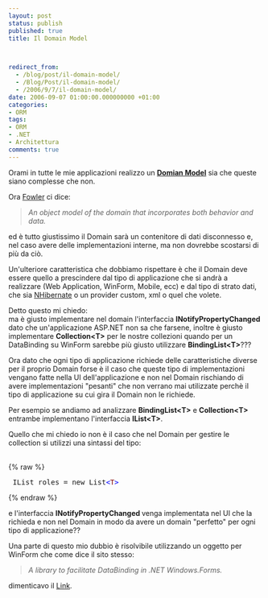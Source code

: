 ```yaml
---
layout: post
status: publish
published: true
title: Il Domain Model


  
redirect_from: 
  - /blog/post/il-domain-model/
  - /Blog/Post/il-domain-model/
  - /2006/9/7/il-domain-model/
date: 2006-09-07 01:00:00.000000000 +01:00
categories:
- ORM
tags:
- ORM
- .NET
- Architettura
comments: true
---
```

<p><span>Orami in tutte le mie applicazioni realizzo un <a onclick="blankUrl(this.href); return false;" href="http://martinfowler.com/eaacatalog/domainmodel.html"><strong>Domian Model</strong></a> sia che queste siano complesse che non. </span></p>
<p>Ora <a onclick="blankUrl(this.href); return false;" href="http://www.martinfowler.com/">Fowler</a> ci dice:</p>
<blockquote>
<p><i>An object model of the domain that incorporates both behavior and data.</i></p>
</blockquote>
<p>ed &egrave; tutto giustissimo il Domain sar&agrave; un contenitore di dati disconnesso e, nel caso avere delle implementazioni interne, ma non dovrebbe scostarsi di pi&ugrave; da ci&ograve;.</p>
<p>Un'ulteriore caratteristica che dobbiamo rispettare &egrave; che il Domain deve essere quello a prescindere dal tipo di applicazione che si andr&agrave; a realizzare (Web Application, WinForm, Mobile, ecc) e dal tipo di strato dati, che sia <a onclick="blankUrl(this.href); return false;" href="http://www.hibernate.org/343.html">NHibernate</a> o un provider custom, xml o quel che volete.</p>
<p>Detto questo mi chiedo: <br />
ma &egrave; giusto implementare nel domain l'interfaccia <strong>INotifyPropertyChanged</strong> dato che un'applicazione ASP.NET non sa che farsene, inoltre &egrave; giusto implementare <strong>Collection&lt;T&gt;</strong> per le nostre collezioni quando per un DataBinding su WinForm sarebbe pi&ugrave; giusto utilizzare <strong>BindingList&lt;T&gt;</strong>???</p>
<p>Ora dato che ogni tipo di applicazione richiede delle caratteristiche diverse per il proprio Domain forse &egrave; il caso che queste tipo di implementazioni vengano fatte nella UI dell'applicazione e non nel Domain rischiando di avere implementazioni &quot;pesanti&quot; che non verrano mai utilizzate perch&egrave; il tipo di applicazione su cui gira il Domain non le richiede.</p>
<p>Per esempio se andiamo ad analizzare <strong>BindingList&lt;T&gt;</strong> e <strong>Collection&lt;T&gt;</strong> entrambe implementano l'interfaccia <strong>IList&lt;T&gt;</strong>.</p>
<p>Quello che mi chiedo io non &egrave; il caso che nel Domain per gestire le collection si utilizzi una sintassi del tipo:</p>
<div class="codeboxheader">&nbsp;</div>
<div class="codebox">
{% raw %}<pre>
 IList roles = new List<span style="color: rgb(0, 0, 255);">&lt;</span><span style="color: rgb(128, 0, 0);">T</span><span style="color: rgb(0, 0, 255);">&gt;</span> 
</pre>{% endraw %}
</div>
<p>e l'interfaccia <strong>INotifyPropertyChanged </strong>venga implementata nel UI che la richieda e non nel Domain in modo da avere un domain &quot;perfetto&quot; per ogni tipo di applicazione??</p>
<p>Una parte di questo mio dubbio &egrave; risolvibile utilizzando un oggetto per WinForm che come dice il sito stesso:</p>
<blockquote>
<p><em>A library to facilitate DataBinding in .NET Windows.Forms.</em></p>
</blockquote>
<p>dimenticavo il <a onclick="blankUrl(this.href); return false;" href="http://sourceforge.net/projects/objectviews">Link</a>.</p>
<p>&nbsp;</p>
